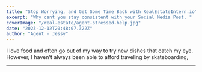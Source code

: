 ```yaml
---
title: "Stop Worrying, and Get Some Time Back with RealEstateIntern.io"
excerpt: "Why cant you stay consistent with your Social Media Post. "
coverImage: "/real-estate/agent-stressed-help.jpg"
date: "2023-12-12T20:48:07.322Z"
author: "Agent - Jessy"
---
```


I love food and often go out of my way to try new dishes that catch my eye. However, I haven't always been able to afford traveling by skateboarding,

-----